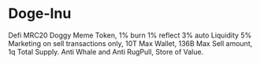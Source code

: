# Doge-Inu
Defi MRC20 Doggy Meme Token, 1% burn 1% reflect 3% auto Liquidity 5% Marketing on sell transactions only, 10T Max Wallet, 136B Max Sell amount, 1q Total Supply. 
Anti Whale and Anti RugPull, Store of Value.
